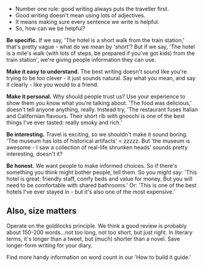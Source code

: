 * Number one rule: good writing always puts the traveller first.
* Good writing doesn't mean using lots of adjectives.
* It means making sure every sentence we write is helpful.
* So, how can we be helpful?

**Be specific.** If we say, 'The hotel is a short walk from the train station,' that's pretty vague - what do we mean by 'short'? But if we say, 'The hotel is a mile's walk (with lots of steps, be prepared if you've got kids) from the train station', we're giving people information they can use.

**Make it easy to understand.** The best writing doesn't sound like you're trying to be too clever - it just sounds natural. Say what you mean, and say it clearly - like you would to a friend.

**Make it personal.** Why should people trust us? Use your experience to show them you know what you're talking about. 'The food was delicious,' doesn't tell anyone anything, really. Instead try, 'The restaurant fuses Italian and Californian flavours. Their short rib with gnocchi is one of the best things I've ever tasted: really smoky and rich.'

**Be interesting.** Travel is exciting, so we shouldn't make it sound boring. 'The museum has lots of historical artifacts' = zzzzz. But 'the museum is awesome - I saw a collection of real-life shrunken heads' sounds pretty interesting, doesn't it?

**Be honest.** We want people to make informed choices. So if there's something you think might bother people, tell them. So you might say: 'This hotel is great: friendly staff, comfy beds and value for money. But you will need to be comfortable with shared bathrooms.' Or: 'This is one of the best hotels I've ever stayed in - but it's also one of the most expensive.'

## Also, size matters

Operate on the goldilocks principle. We think a good review is probably about 150-200 words…not too long, not too short, but just right. In literary terms, it's longer than a tweet, but (much) shorter than a novel. Save longer-form writing for your diary.

Find more handy information on word count in our 'How to build it guide.'
